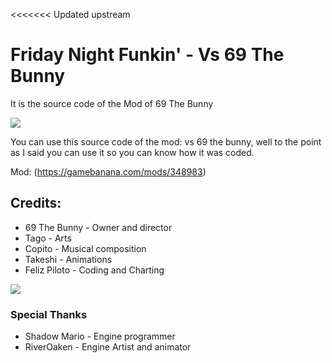 <<<<<<< Updated upstream
# Friday Night Funkin' - Vs 69 The Bunny
 It is the source code of the Mod of 69 The Bunny
 
 ![](https://images.gamebanana.com/img/ss/mods/61d909a783494.jpg)

You can use this source code of the mod: vs 69 the bunny,
well to the point as I said you can use it so you can know how it was coded.

Mod:
(https://gamebanana.com/mods/348983)
## Credits:
* 69 The Bunny - Owner and director
* Tago - Arts
* Copito - Musical composition
* Takeshi - Animations
* Feliz Piloto - Coding and Charting

![](https://images.gamebanana.com/img/ss/mods/61d9285460823.jpg)
### Special Thanks
* Shadow Mario - Engine programmer
* RiverOaken - Engine Artist and animator
 
